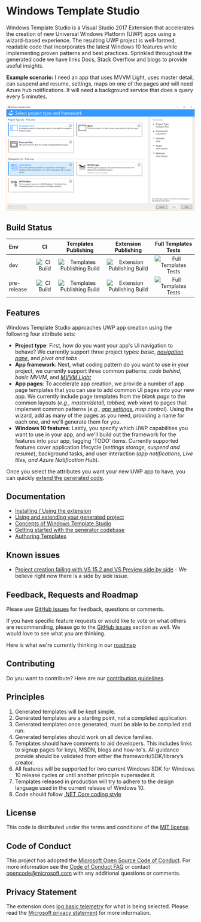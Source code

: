 # Windows Template Studio

Windows Template Studio is a Visual Studio 2017 Extension that accelerates the creation of new Universal Windows Platform (UWP) apps using a wizard-based experience. The resulting UWP project is well-formed, readable code that incorporates the latest Windows 10 features while implementing proven patterns and best practices. Sprinkled throughout the generated code we have links Docs, Stack Overflow and blogs to provide useful insights.

**Example scenario:**
I need an app that uses MVVM Light, uses master detail, can suspend and resume, settings, maps on one of the pages and will need Azure hub notifications.   It will need a background service that does a query every 5 minutes.

![Windows Template Studio screenshot](docs/resources/getting-started/WPT%20-%20Project%20Type%20and%20Framework.png)

## Build Status

|Env|CI           |Templates Publishing |Extension Publishing |Full Templates Tests|
|:-----|:--------:|:-------------------:|:-------------------:|:------------------:|
|dev|![CI Build](https://winappstudio.visualstudio.com/_apis/public/build/definitions/5c80cfe7-3bfb-4799-9d04-803c84df7a60/121/badge) | ![Templates Publishing Build](https://winappstudio.visualstudio.com/_apis/public/build/definitions/5c80cfe7-3bfb-4799-9d04-803c84df7a60/123/badge) | ![Extension Publishing Build](https://winappstudio.visualstudio.com/_apis/public/build/definitions/5c80cfe7-3bfb-4799-9d04-803c84df7a60/122/badge)|![Full Templates Tests](https://winappstudio.visualstudio.com/_apis/public/build/definitions/5c80cfe7-3bfb-4799-9d04-803c84df7a60/128/badge)|
|pre-release|![CI Build](https://winappstudio.visualstudio.com/_apis/public/build/definitions/5c80cfe7-3bfb-4799-9d04-803c84df7a60/125/badge)|![Templates Publishing Build](https://winappstudio.visualstudio.com/_apis/public/build/definitions/5c80cfe7-3bfb-4799-9d04-803c84df7a60/124/badge)|![Extension Publishing Build](https://winappstudio.visualstudio.com/_apis/public/build/definitions/5c80cfe7-3bfb-4799-9d04-803c84df7a60/126/badge)|![Full Templates Tests](https://winappstudio.visualstudio.com/_apis/public/build/definitions/5c80cfe7-3bfb-4799-9d04-803c84df7a60/129/badge)|

## Features

Windows Template Studio approaches UWP app creation using the following four attribute sets:

* **Project type**: First, how do you want your app's UI navigation to behave? We currently support three project types: *basic*, *[navigation pane](docs/projectTypes/navigationpane.md)*, and *pivot and tabs*
* **App framework**: Next, what coding pattern do you want to use in your project, we currently support three common patterns: *code behind*, *basic MVVM*, and *[MVVM Light](http://www.mvvmlight.net/)*
* **App pages**: To accelerate app creation, we provide a number of app page templates that you can use to add common UI pages into your new app. We currently include page templates from the *blank page* to the common layouts (*e.g., master/detail, tabbed, web view*) to pages that implement common patterns (*e.g., [app settings](docs/pages/settings.md), map control*). Using the wizard, add as many of the pages as you need, providing a name for each one, and we'll generate them for you.
* **Windows 10 features**: Lastly, you specify which UWP capabilities you want to use in your app, and we'll build out the framework for the features into your app, tagging 'TODO' items. Currently supported features cover application lifecycle (*settings storage, suspend and resume*), background tasks, and user interaction (*app notifications, Live tiles, and Azure Notification Hub*).

Once you select the attributes you want your new UWP app to have, you can quickly [extend the generated code](docs/getting-started-endusers.md).

## Documentation

* [Installing / Using the extension](docs/getting-started-extension.md)
* [Using and extending your generated project](docs/getting-started-endusers.md)
* [Concepts of Windows Template Studio](docs/readme.md)
* [Getting started with the generator codebase](docs/getting-started-developers.md)
* [Authoring Templates](docs/templates.md)

## Known issues

* [Project creation failing with VS 15.2 and VS Preview side by side](https://github.com/Microsoft/WindowsTemplateStudio/issues/668) - We believe right now there is a side by side issue.

## Feedback, Requests and Roadmap

Please use [GitHub issues](https://github.com/Microsoft/WindowsTemplateStudio/issues) for feedback, questions or comments.

If you have specific feature requests or would like to vote on what others are recommending, please go to the [GitHub issues](https://github.com/Microsoft/WindowsTemplateStudio/issues) section as well.  We would love to see what you are thinking.

Here is what we're currently thinking in our [roadmap](docs/roadmap.md)

## Contributing

Do you want to contribute? Here are our [contribution guidelines](CONTRIBUTING.md).

## Principles

1. Generated templates will be kept simple.
1. Generated templates are a starting point, not a completed application.
1. Generated templates once generated, must be able to be compiled and run.
1. Generated templates should work on all device families.
1. Templates should have comments to aid developers.  This includes links to signup pages for keys, MSDN, blogs and how-to's.  All guidance provide should be validated from either the framework/SDK/library’s creator.
1. All features will be supported for two current Windows SDK for Windows 10 release cycles or until another principle supersedes it.
1. Templates released in production will try to adhere to the design language used in the current release of Windows 10.
1. Code should follow [.NET Core coding style](https://github.com/dotnet/corefx/blob/master/Documentation/coding-guidelines/coding-style.md)

## License

This code is distributed under the terms and conditions of the [MIT license](LICENSE.md).

## Code of Conduct

This project has adopted the [Microsoft Open Source Code of Conduct](https://opensource.microsoft.com/codeofconduct/). For more information see the [Code of Conduct FAQ](https://opensource.microsoft.com/codeofconduct/faq/) or contact [opencode@microsoft.com](mailto:opencode@microsoft.com) with any additional questions or comments.

## Privacy Statement

The extension does [log basic telemetry](docs/telemetry.md) for what is being selected. Please read the [Microsoft privacy statement](http://go.microsoft.com/fwlink/?LinkId=521839) for more information.